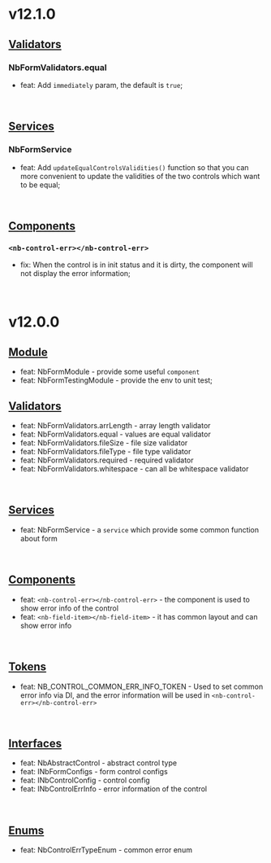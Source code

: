 # v12.1.0
## [Validators](https://github.com/bigBear713/nb-form/blob/master/projects/nb-form/README.md#Validators "Validators")
### NbFormValidators.equal
- feat: Add `immediately` param, the default is `true`; 

<br/>

## [Services](https://github.com/bigBear713/nb-form/blob/master/projects/nb-form/README.md#Services "Services")
### NbFormService
- feat: Add `updateEqualControlsValidities()` function so that you can more convenient to update the validities of the two controls which want to be equal;

<br/>

## [Components](https://github.com/bigBear713/nb-form/blob/master/projects/nb-form/README.md#Components "Components")
### `<nb-control-err></nb-control-err>`
- fix: When the control is in init status and it is dirty, the component will not display the error information;

<br/>

# v12.0.0
## [Module](https://github.com/bigBear713/nb-form/blob/master/projects/nb-form/README.md#Module "Module")
- feat: NbFormModule - provide some useful `component`
- feat: NbFormTestingModule - provide the env to unit test;

## [Validators](https://github.com/bigBear713/nb-form/blob/master/projects/nb-form/README.md#Validators "Validators")
- feat: NbFormValidators.arrLength - array length validator
- feat: NbFormValidators.equal - values are equal validator
- feat: NbFormValidators.fileSize - file size validator
- feat: NbFormValidators.fileType - file type validator
- feat: NbFormValidators.required - required validator
- feat: NbFormValidators.whitespace - can all be whitespace validator

<br>

## [Services](https://github.com/bigBear713/nb-form/blob/master/projects/nb-form/README.md#Services "Services")
- feat: NbFormService - a `service` which provide some common function about form

<br>

## [Components](https://github.com/bigBear713/nb-form/blob/master/projects/nb-form/README.md#Components "Components")
- feat: `<nb-control-err></nb-control-err>` - the component is used to show error info of the control
- feat: `<nb-field-item></nb-field-item>` - it has common layout and can show error info

<br>

## [Tokens](https://github.com/bigBear713/nb-form/blob/master/projects/nb-form/README.md#Tokens "Tokens")
- feat: NB_CONTROL_COMMON_ERR_INFO_TOKEN - Used to set common error info via DI, and the error information will be used in `<nb-control-err></nb-control-err>`

<br>

## [Interfaces](https://github.com/bigBear713/nb-form/blob/master/projects/nb-form/README.md#Interfaces "Interfaces")
- feat: NbAbstractControl - abstract control type
- feat: INbFormConfigs - form control configs
- feat: INbControlConfig - control config
- feat: INbControlErrInfo - error information of the control

<br>

## [Enums](https://github.com/bigBear713/nb-form/blob/master/projects/nb-form/README.md#Enums "Enums")
- feat: NbControlErrTypeEnum - common error enum